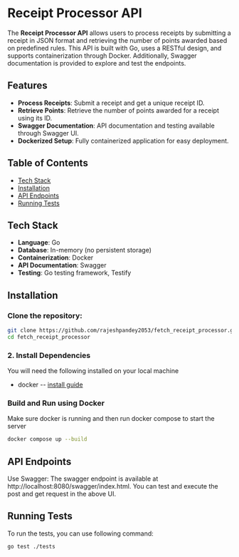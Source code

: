 # Receipt Processor API

The **Receipt Processor API** allows users to process receipts by submitting a receipt in JSON format and retrieving the number of points awarded based on predefined rules. This API is built with Go, uses a RESTful design, and supports containerization through Docker. Additionally, Swagger documentation is provided to explore and test the endpoints.

## Features

- **Process Receipts**: Submit a receipt and get a unique receipt ID.
- **Retrieve Points**: Retrieve the number of points awarded for a receipt using its ID.
- **Swagger Documentation**: API documentation and testing available through Swagger UI.
- **Dockerized Setup**: Fully containerized application for easy deployment.

## Table of Contents
- [Tech Stack](#tech-stack)
- [Installation](#installation)
- [API Endpoints](#api-endpoints )
- [Running Tests](#running-tests)

## Tech Stack

- **Language**: Go
- **Database**: In-memory (no persistent storage)
- **Containerization**: Docker
- **API Documentation**: Swagger
- **Testing**: Go testing framework, Testify


## Installation
### Clone the repository:

```bash
git clone https://github.com/rajeshpandey2053/fetch_receipt_processor.git
cd fetch_receipt_processor
```


### 2. Install Dependencies
You will need the following installed on your local machine
- docker -- [install guide](https://docs.docker.com/get-docker/)

### Build and Run using Docker
Make sure docker is running and then run docker compose to start the server
```bash
docker compose up --build
```

## API Endpoints
Use Swagger: The swagger endpoint is available at http://localhost:8080/swagger/index.html. You can test and execute the post and get request in the above UI.

## Running Tests
To run the tests, you can use following command:

```bash
go test ./tests
```

